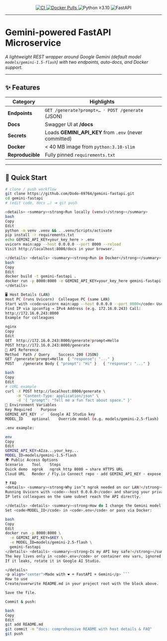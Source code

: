 <p align="center">
  <!-- Optional banner image — replace or remove -->
  <!-- <img src="https://raw.githubusercontent.com/Dodo-69764/gemini-fastapi/main/.github/banner.svg" width="640" alt="Gemini FastAPI"> -->
</p>

<p align="center">
  <a href="https://github.com/Dodo-69764/gemini-fastapi/actions">
    <img alt="CI" src="https://github.com/Dodo-69764/gemini-fastapi/actions/workflows/ci.yml/badge.svg">
  </a>
  <a href="https://hub.docker.com/r/dodo69764/gemini-fastapi">
    <img alt="Docker Pulls" src="https://img.shields.io/docker/pulls/dodo69764/gemini-fastapi?logo=docker">
  </a>
  <img alt="Python ≥3.10" src="https://img.shields.io/badge/python-3.10%2B-blue?logo=python&logoColor=white">
  <img alt="FastAPI" src="https://img.shields.io/badge/FastAPI-0.115.13-teal?logo=fastapi">
</p>

---

# Gemini-powered FastAPI Microservice

*A lightweight REST wrapper around Google Gemini (default model `models/gemini-1.5-flash`) with two endpoints, auto-docs, and Docker support.*

---

## ✨ Features

| Category         | Highlights                                                         |
|------------------|--------------------------------------------------------------------|
| **Endpoints**    | `GET /generate?prompt=…` &nbsp;·&nbsp; `POST /generate` (JSON)     |
| **Docs**         | Swagger UI at **/docs**                                            |
| **Secrets**      | Loads **GEMINI_API_KEY** from `.env` (never committed)             |
| **Docker**       | < 40 MB image from `python:3.10-slim`                              |
| **Reproducible** | Fully pinned `requirements.txt`                                    |

---

## 🚀 Quick Start

```bash
# clone / push workflow
git clone https://github.com/Dodo-69764/gemini-fastapi.git
cd gemini-fastapi
# (edit code, docs …) ➜ git push

<details> <summary><strong>Run locally (venv)</strong></summary>
bash
Copy
Edit
python -m venv .venv && . .venv/Scripts/activate
pip install -r requirements.txt
echo GEMINI_API_KEY=your_key_here > .env
uvicorn main:app --host 0.0.0.0 --port 8000 --reload
Visit http://localhost:8000/docs in your browser.

</details> <details> <summary><strong>Run in Docker</strong></summary>
bash
Copy
Edit
docker build -t gemini-fastapi .
docker run -p 8000:8000 -e GEMINI_API_KEY=your_key_here gemini-fastapi
</details>

🖥️ Host Details (LAN)
Host PC (runs Uvicorn)	Colleague PC (same LAN)
Start with <code>uvicorn main:app --host 0.0.0.0 --port 8000</code>	Use host’s IP (e.g. 172.16.0.243)
Find IP via ipconfig → IPv4 Address (e.g. 172.16.0.243)	Call:
http://172.16.0.243:8000
Example for colleagues

nginx
Copy
Edit
GET  http://172.16.0.243:8000/generate?prompt=Hello
POST http://172.16.0.243:8000/generate
📑 API Reference
Method	Path / Query	Success 200 (JSON)
GET	/generate?prompt=Hello	{ "response": "..." }
POST	/generate Body { "prompt": "Hi" }	{ "response": "..." }

bash
Copy
Edit
# cURL example
curl -X POST http://localhost:8000/generate \
     -H "Content-Type: application/json" \
     -d '{ "prompt": "Tell me a fun fact about space." }'
🔧 Environment Variables
Key	Required	Purpose
GEMINI_API_KEY	✅	Google AI Studio key
MODEL_ID	optional	Override model (e.g. models/gemini-2.5-flash)

.env example:

env
Copy
Edit
GEMINI_API_KEY=AIza...your_key...
MODEL_ID=models/gemini-1.5-flash
🌍 Public Access Options
Scenario	Tool	Steps
Quick demo	ngrok	ngrok http 8000 → share HTTPS URL
Cloud URL	Render / Fly.io	Connect repo · add GEMINI_API_KEY · expose 8000

❓ FAQ
<details> <summary><strong>Why isn’t ngrok needed on our LAN?</strong></summary>
Running Uvicorn with <code>--host 0.0.0.0</code> and sharing your private
IP lets colleagues on the same subnet reach the API directly.

</details> <details> <summary><strong>How do I change the Gemini model?</strong></summary>
Set <code>MODEL_ID</code> in <code>.env</code> or pass via Docker:

bash
Copy
Edit
docker run -p 8000:8000 \
  -e GEMINI_API_KEY=$KEY \
  -e MODEL_ID=models/gemini-2.5-flash \
  gemini-fastapi
</details> <details> <summary><strong>Is my API key safe?</strong></summary>
The key lives only in <code>.env</code> or container env vars, ignored by Git.
If it leaks, rotate it in Google AI Studio.

</details>
<p align="center">Made with ❤️ + FastAPI + Gemini</p> ```
How to use
Create/overwrite README.md in your project root with the block above.

Save the file.

Commit & push:

bash
Copy
Edit
git add README.md
git commit -m "docs: comprehensive README with host details & FAQ"
git push